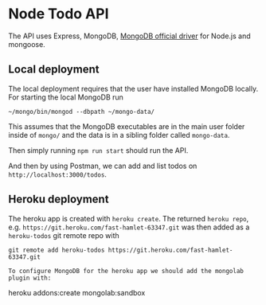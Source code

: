 # Node Todo API

The API uses Express, MongoDB, [MongoDB official driver](https://github.com/mongodb/node-mongodb-native) for Node.js and mongoose.

## Local deployment

The local deployment requires that the user have installed MongoDB locally. For starting the local MongoDB run
```
~/mongo/bin/mongod --dbpath ~/mongo-data/
```

This assumes that the MongoDB executables are in the main user folder inside of `mongo/` and the data is in a sibling folder called `mongo-data`.

Then simply running `npm run start` should run the API.

And then by using Postman, we can add and list todos on `http://localhost:3000/todos`.

## Heroku deployment

The heroku app is created with `heroku create`. The returned `heroku repo`, e.g. `https://git.heroku.com/fast-hamlet-63347.git` was then added as a `heroku-todos` git remote repo with
```
git remote add heroku-todos https://git.heroku.com/fast-hamlet-63347.git

To configure MongoDB for the heroku app we should add the mongolab plugin with:
```
heroku addons:create mongolab:sandbox
```

